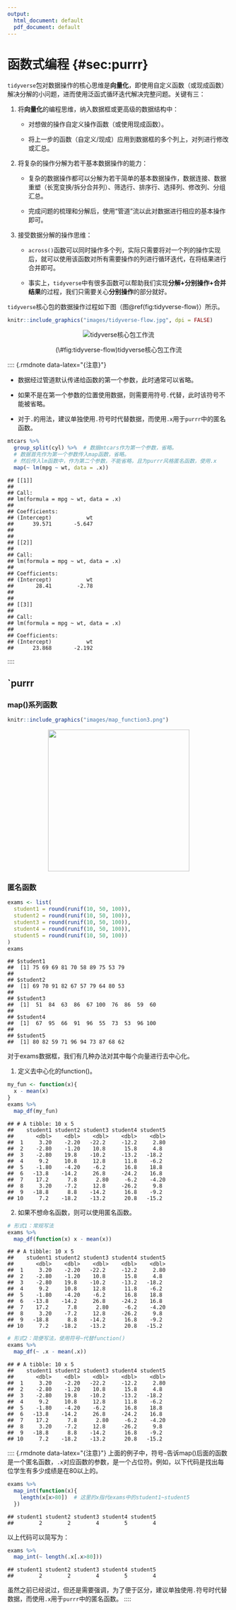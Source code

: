 ```yaml
---
output:
  html_document: default
  pdf_document: default
---
```


# 函数式编程 {#sec:purrr}



`tidyverse`包对数据操作的核心思维是**向量化**，即使用自定义函数（或现成函数）解决分解的小问题，进而使用泛函式循环迭代解决完整问题。关键有三：

1. 将**向量化**的编程思维，纳入数据框或更高级的数据结构中：

   - 对想做的操作自定义操作函数（或使用现成函数）。
   
   - 将上一步的函数（自定义/现成）应用到数据框的多个列上，对列进行修改或汇总。
   
2. 将复杂的操作分解为若干基本数据操作的能力：

   - 复杂的数据操作都可以分解为若干简单的基本数据操作，数据连接、数据重塑（长宽变换/拆分合并列）、筛选行、排序行、选择列、修改列、分组汇总。
   
   - 完成问题的梳理和分解后，使用“管道”流以此对数据进行相应的基本操作即可。
   
3. 接受数据分解的操作思维：

   - `across()`函数可以同时操作多个列，实际只需要将对一个列的操作实现后，就可以使用该函数对所有需要操作的列进行循环迭代，在将结果进行合并即可。
   
   - 事实上，`tidyverse`中有很多函数可以帮助我们实现**分解+分别操作+合并结果**的过程，我们只需要关心**分别操作**的部分就好。

`tidyverse`核心包的数据操作过程如下图（图\@ref(fig:tidyverse-flow)）所示。


```r
knitr::include_graphics("images/tidyverse-flow.jpg", dpi = FALSE)
```

<div class="figure" style="text-align: center">
<img src="images/tidyverse-flow.jpg" alt="tidyverse核心包工作流"  />
<p class="caption">(\#fig:tidyverse-flow)tidyverse核心包工作流</p>
</div>

:::: {.rmdnote data-latex="{注意}"}
- 数据经过管道默认传递给函数的第一个参数，此时通常可以省略。

- 如果不是在第一个参数的位置使用数据，则需要用符号`.`代替，此时该符号不能被省略。

- 对于`.`的用法，建议单独使用`.`符号时代替数据，而使用`.x`用于`purrr`中的匿名函数。


```r
mtcars %>% 
  group_split(cyl) %>%  # 数据mtcars作为第一个参数，省略。
  # 数据首先作为第一个参数传入map函数，省略。
  # 然后传入lm函数中，作为第二个参数，不能省略，且为purrr风格匿名函数，使用.x
  map(~ lm(mpg ~ wt, data = .x))  
```

```
## [[1]]
## 
## Call:
## lm(formula = mpg ~ wt, data = .x)
## 
## Coefficients:
## (Intercept)           wt  
##      39.571       -5.647  
## 
## 
## [[2]]
## 
## Call:
## lm(formula = mpg ~ wt, data = .x)
## 
## Coefficients:
## (Intercept)           wt  
##       28.41        -2.78  
## 
## 
## [[3]]
## 
## Call:
## lm(formula = mpg ~ wt, data = .x)
## 
## Coefficients:
## (Intercept)           wt  
##      23.868       -2.192
```
::::

## `purrr

### map()系列函数


```r
knitr::include_graphics("images/map_function3.png")
```

<img src="images/map_function3.png" width="320" style="display: block; margin: auto;" />

### 匿名函数


```r
exams <- list(
  student1 = round(runif(10, 50, 100)),
  student2 = round(runif(10, 50, 100)),
  student3 = round(runif(10, 50, 100)),
  student4 = round(runif(10, 50, 100)),
  student5 = round(runif(10, 50, 100))
)
exams
```

```
## $student1
##  [1] 75 69 69 81 70 58 89 75 53 79
## 
## $student2
##  [1] 69 70 91 82 67 57 79 64 80 53
## 
## $student3
##  [1]  51  84  63  86  67 100  76  86  59  60
## 
## $student4
##  [1]  67  95  66  91  96  55  73  53  96 100
## 
## $student5
##  [1] 80 82 59 71 96 94 73 87 68 62
```

对于exams数据框，我们有几种办法对其中每个向量进行去中心化。

1. 定义去中心化的function()。


```r
my_fun <- function(x){
  x - mean(x)
}
exams %>% 
  map_df(my_fun)
```

```
## # A tibble: 10 x 5
##    student1 student2 student3 student4 student5
##       <dbl>    <dbl>    <dbl>    <dbl>    <dbl>
##  1     3.20    -2.20   -22.2     -12.2     2.80
##  2    -2.80    -1.20    10.8      15.8     4.8 
##  3    -2.80    19.8    -10.2     -13.2   -18.2 
##  4     9.2     10.8     12.8      11.8    -6.2 
##  5    -1.80    -4.20    -6.2      16.8    18.8 
##  6   -13.8    -14.2     26.8     -24.2    16.8 
##  7    17.2      7.8      2.80     -6.2    -4.20
##  8     3.20    -7.2     12.8     -26.2     9.8 
##  9   -18.8      8.8    -14.2      16.8    -9.2 
## 10     7.2    -18.2    -13.2      20.8   -15.2
```

2. 如果不想命名函数，则可以使用匿名函数。


```r
# 形式1：常规写法
exams %>% 
  map_df(function(x) x - mean(x))
```

```
## # A tibble: 10 x 5
##    student1 student2 student3 student4 student5
##       <dbl>    <dbl>    <dbl>    <dbl>    <dbl>
##  1     3.20    -2.20   -22.2     -12.2     2.80
##  2    -2.80    -1.20    10.8      15.8     4.8 
##  3    -2.80    19.8    -10.2     -13.2   -18.2 
##  4     9.2     10.8     12.8      11.8    -6.2 
##  5    -1.80    -4.20    -6.2      16.8    18.8 
##  6   -13.8    -14.2     26.8     -24.2    16.8 
##  7    17.2      7.8      2.80     -6.2    -4.20
##  8     3.20    -7.2     12.8     -26.2     9.8 
##  9   -18.8      8.8    -14.2      16.8    -9.2 
## 10     7.2    -18.2    -13.2      20.8   -15.2
```

```r
# 形式2：简便写法，使用符号~代替function()
exams %>% 
  map_df(~ .x - mean(.x))
```

```
## # A tibble: 10 x 5
##    student1 student2 student3 student4 student5
##       <dbl>    <dbl>    <dbl>    <dbl>    <dbl>
##  1     3.20    -2.20   -22.2     -12.2     2.80
##  2    -2.80    -1.20    10.8      15.8     4.8 
##  3    -2.80    19.8    -10.2     -13.2   -18.2 
##  4     9.2     10.8     12.8      11.8    -6.2 
##  5    -1.80    -4.20    -6.2      16.8    18.8 
##  6   -13.8    -14.2     26.8     -24.2    16.8 
##  7    17.2      7.8      2.80     -6.2    -4.20
##  8     3.20    -7.2     12.8     -26.2     9.8 
##  9   -18.8      8.8    -14.2      16.8    -9.2 
## 10     7.2    -18.2    -13.2      20.8   -15.2
```

:::: {.rmdnote data-latex="{注意}"}
上面的例子中，符号`~`告诉map()后面的函数是一个匿名函数，`.x`对应函数的参数，是一个占位符。例如，以下代码是找出每位学生有多少成绩是在80以上的。


```r
exams %>% 
  map_int(function(x){
    length(x[x>80])  # 这里的x指代exams中的student1~student5
  })
```

```
## student1 student2 student3 student4 student5 
##        2        2        4        5        4
```

以上代码可以简写为：


```r
exams %>% 
  map_int(~ length(.x[.x>80]))
```

```
## student1 student2 student3 student4 student5 
##        2        2        4        5        4
```

虽然之前已经说过，但还是需要强调，为了便于区分，建议单独使用`.`符号时代替数据，而使用`.x`用于`purrr`中的匿名函数。
::::
